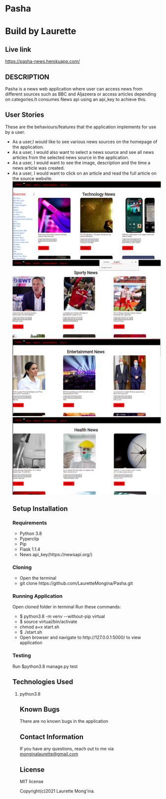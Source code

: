 # Pasha
# Build by Laurette
## Live link 
https://pasha-news.herokuapp.com/

## DESCRIPTION
Pasha is a news web application where user can access news from different sources such as BBC and Aljazeera or access articles depending on categories.It consumes News api using an api_key to achieve this.

## User Stories
These are the behaviours/features that the application implements for use by a user.

<ul>
<li>As a user,I would like to see various news sources on the homepage of the application.</li>
<li>As a user, I would also want to select a news source and see all news articles from the selected news source in the application.</li>
<li>As a user, I would want to see the image, description and the time a news article was created.</li>
<li>As a user, I would want to click on an article and read the full article on the source website.</li>

<img src = "1.png">
<img src = "2.png">
<img src = "3.png">
<img src = "4.png">

## Setup Installation

### Requirements
<ul>
<li>Python 3.8</li>
<li>Pyperclip</li>
<li>Pip</li>
<li>Flask 1.1.4</li>
<li>News api_key(https://newsapi.org/)</li>
</ul>

### Cloning

<ul>
<li>Open the terminal</li>
<li>git clone https://github.com/LauretteMongina/Pasha.git</li>
</ul>

### Running Application
Open cloned folder in terminal
  Run these commands:
  <ul>
   <li>$ python3.8 -m venv --without-pip virtual</li>
   <li>$ source virtual/bin/activate</li>
   <li>chmod a+x start.sh</li>
   <li>$ ./start.sh</li>
   <li>Open browser and navigate to http://127.0.0.1:5000/ to view application</li>
   </ul>

### Testing 
  Run $python3.8 manage.py test

## Technologies Used
<ol>
<li>python3.8</li>


## Known Bugs
There are no known bugs in the application

## Contact Information
If you have any questions, reach out to me via monginalaurette@gmail.com

## License
MIT license

Copyright(c)2021 Laurette Mong'ina.

